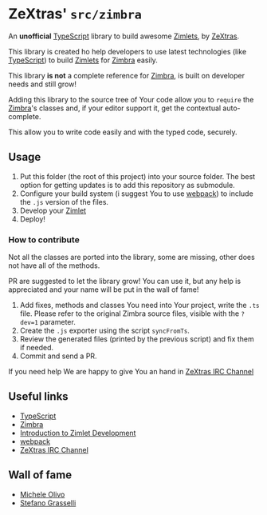 # ZeXtras' `src/zimbra`
An **unofficial** [TypeScript][2] library to build awesome [Zimlets][1], by [ZeXtras][5].

This library is created ho help developers to use latest technologies (like [TypeScript][2]) to build [Zimlets][1] for 
[Zimbra][0] easily.

This library **is not** a complete reference for [Zimbra][0], is built on developer needs and still grow!

Adding this library to the source tree of Your code allow you to `require` the [Zimbra][0]'s classes and, if your editor
support it, get the contextual auto-complete.

This allow you to write code easily and with the typed code, securely.

## Usage
1. Put this folder (the root of this project) into your source folder. The best option for getting updates is to add this
   repository as submodule.
2. Configure your build system (i suggest You to use [webpack][3]) to include the `.js` version of the files.
3. Develop your [Zimlet][1]
4. Deploy!

### How to contribute
Not all the classes are ported into the library, some are missing, other does not have all of the methods. 

PR are suggested to let the library grow! You can use it, but any help is appreciated and your name will be put in the 
wall of fame!

1. Add fixes, methods and classes You need into Your project, write the `.ts` file. Please refer to the original Zimbra 
  source files, visible with the `?dev=1` parameter.
2. Create the `.js` exporter using the script `syncFromTs`.
3. Review the generated files (printed by the previous script) and fix them if needed.
4. Commit and send a PR.

If you need help We are happy to give You an hand in [ZeXtras IRC Channel][4]

## Useful links
- [TypeScript][2]
- [Zimbra][0]
- [Introduction to Zimlet Development][1]
- [webpack][3]
- [ZeXtras IRC Channel][4]

[0]: https://www.zimbra.org/
[1]: https://wiki.zimbra.com/index.php?title=Zimlet_Developers_Guide:Introduction
[2]: http://www.typescriptlang.org/ 
[3]: https://webpack.js.org/
[4]: https://webchat.freenode.net/?channels=%23zextras
[5]: https://www.zextras.com/

## Wall of fame
- [Michele Olivo](https://github.com/bud-mo)
- [Stefano Grasselli](https://github.com/StefanoGrasselli)
